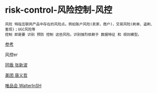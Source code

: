 # risk-control-风险控制-风控

    风险 特指互联网产品中存在的风险点。例如账户风险(卖家，商户)，交易风险(刷单、盗刷、套现)；UGC风险等
    控制 即是要 识别 预防 控制 这些风险。识别强烈依赖于 数据特征 和 规则模型。

[参考](https://github.com/yangliang1415/awesome-risk-control)
    
风控er

[同盾 张新波](http://xinbo.me/)

[美团 唐义哲](http://typd.github.io/pages/about-me.ch/)

[唯品会 WalterInSH](https://github.com/WalterInSH/risk-management-note)

